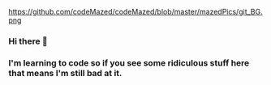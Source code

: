 https://github.com/codeMazed/codeMazed/blob/master/mazedPics/git_BG.png
### Hi there 👋
### I'm learning to code so if you see some ridiculous stuff here that means I'm still bad at it.
<!--
**codeMazed/codeMazed** is a ✨ _special_ ✨ repository because its `README.md` (this file) appears on your GitHub profile.

Here are some ideas to get you started:

- 🔭 I’m currently working on ...
- 🌱 I’m currently learning ...
- 👯 I’m looking to collaborate on ...
- 🤔 I’m looking for help with ...
- 💬 Ask me about ...
- 📫 How to reach me: ...
- 😄 Pronouns: ...
- ⚡ Fun fact: ...
-->
